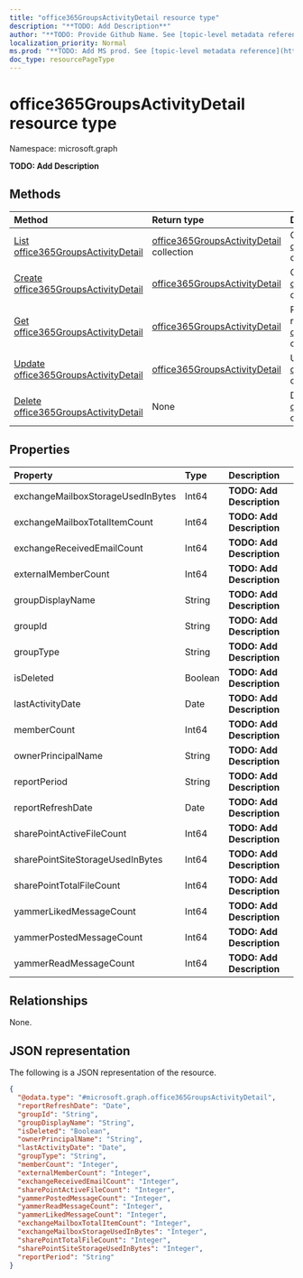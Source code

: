 ```yaml
---
title: "office365GroupsActivityDetail resource type"
description: "**TODO: Add Description**"
author: "**TODO: Provide Github Name. See [topic-level metadata reference](https://msgo.azurewebsites.net/add/document/guidelines/metadata.html#topic-level-metadata)**"
localization_priority: Normal
ms.prod: "**TODO: Add MS prod. See [topic-level metadata reference](https://msgo.azurewebsites.net/add/document/guidelines/metadata.html#topic-level-metadata)**"
doc_type: resourcePageType
---
```


# office365GroupsActivityDetail resource type

Namespace: microsoft.graph

**TODO: Add Description**

## Methods
|Method|Return type|Description|
|:---|:---|:---|
|[List office365GroupsActivityDetail](../api/office365groupsactivitydetail-list.md)|[office365GroupsActivityDetail](../resources/office365groupsactivitydetail.md) collection|Get a list of the [office365GroupsActivityDetail](../resources/office365groupsactivitydetail.md) objects and their properties.|
|[Create office365GroupsActivityDetail](../api/office365groupsactivitydetail-create.md)|[office365GroupsActivityDetail](../resources/office365groupsactivitydetail.md)|Create a new [office365GroupsActivityDetail](../resources/office365groupsactivitydetail.md) object.|
|[Get office365GroupsActivityDetail](../api/office365groupsactivitydetail-get.md)|[office365GroupsActivityDetail](../resources/office365groupsactivitydetail.md)|Read the properties and relationships of an [office365GroupsActivityDetail](../resources/office365groupsactivitydetail.md) object.|
|[Update office365GroupsActivityDetail](../api/office365groupsactivitydetail-update.md)|[office365GroupsActivityDetail](../resources/office365groupsactivitydetail.md)|Update the properties of an [office365GroupsActivityDetail](../resources/office365groupsactivitydetail.md) object.|
|[Delete office365GroupsActivityDetail](../api/office365groupsactivitydetail-delete.md)|None|Deletes an [office365GroupsActivityDetail](../resources/office365groupsactivitydetail.md) object.|

## Properties
|Property|Type|Description|
|:---|:---|:---|
|exchangeMailboxStorageUsedInBytes|Int64|**TODO: Add Description**|
|exchangeMailboxTotalItemCount|Int64|**TODO: Add Description**|
|exchangeReceivedEmailCount|Int64|**TODO: Add Description**|
|externalMemberCount|Int64|**TODO: Add Description**|
|groupDisplayName|String|**TODO: Add Description**|
|groupId|String|**TODO: Add Description**|
|groupType|String|**TODO: Add Description**|
|isDeleted|Boolean|**TODO: Add Description**|
|lastActivityDate|Date|**TODO: Add Description**|
|memberCount|Int64|**TODO: Add Description**|
|ownerPrincipalName|String|**TODO: Add Description**|
|reportPeriod|String|**TODO: Add Description**|
|reportRefreshDate|Date|**TODO: Add Description**|
|sharePointActiveFileCount|Int64|**TODO: Add Description**|
|sharePointSiteStorageUsedInBytes|Int64|**TODO: Add Description**|
|sharePointTotalFileCount|Int64|**TODO: Add Description**|
|yammerLikedMessageCount|Int64|**TODO: Add Description**|
|yammerPostedMessageCount|Int64|**TODO: Add Description**|
|yammerReadMessageCount|Int64|**TODO: Add Description**|

## Relationships
None.

## JSON representation
The following is a JSON representation of the resource.
<!-- {
  "blockType": "resource",
  "keyProperty": "id",
  "@odata.type": "microsoft.graph.office365GroupsActivityDetail",
  "baseType": "",
  "openType": false
}
-->
``` json
{
  "@odata.type": "#microsoft.graph.office365GroupsActivityDetail",
  "reportRefreshDate": "Date",
  "groupId": "String",
  "groupDisplayName": "String",
  "isDeleted": "Boolean",
  "ownerPrincipalName": "String",
  "lastActivityDate": "Date",
  "groupType": "String",
  "memberCount": "Integer",
  "externalMemberCount": "Integer",
  "exchangeReceivedEmailCount": "Integer",
  "sharePointActiveFileCount": "Integer",
  "yammerPostedMessageCount": "Integer",
  "yammerReadMessageCount": "Integer",
  "yammerLikedMessageCount": "Integer",
  "exchangeMailboxTotalItemCount": "Integer",
  "exchangeMailboxStorageUsedInBytes": "Integer",
  "sharePointTotalFileCount": "Integer",
  "sharePointSiteStorageUsedInBytes": "Integer",
  "reportPeriod": "String"
}
```

